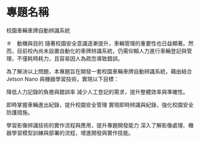 # 專題名稱
校園車輛車牌自動辨識系統

＃　動機與目的
隨著校園安全意識逐漸提升，車輛管理的重要性也日益顯著。然而，目前校內尚未設置自動化的車牌辨識系統，仍需仰賴人力進行車輛登記與管理，不僅耗時耗力，且容易因人為疏忽導致錯誤。

為了解決以上問題，本專題旨在開發一套校園車輛車牌自動辨識系統，藉由結合 Jetson Nano 與機器學習技術，實現以下目標：

降低人力記錄的負擔與錯誤率
減少人工登記的需求，提升整體效率與準確性。

即時掌握車輛進出紀錄，提升校園安全管理
實現即時辨識與紀錄，強化校園安全防護措施。

學習影像辨識技術的實作流程與應用，提升專題開發能力
深入了解影像處理、機器學習模型訓練與部署的流程，增進開發與實作技能。
